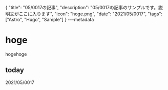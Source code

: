 {
  "title": "05/0017の記事",
  "description": "05/0017の記事のサンプルです。説明文がここに入ります",
  "icon": "hoge.png",
  "date": "2021/05/0017",
  "tags": ["Astro", "Hugo", "Sample"]
}
---metadata

# hoge
hogehoge

## today
2021/05/0017
